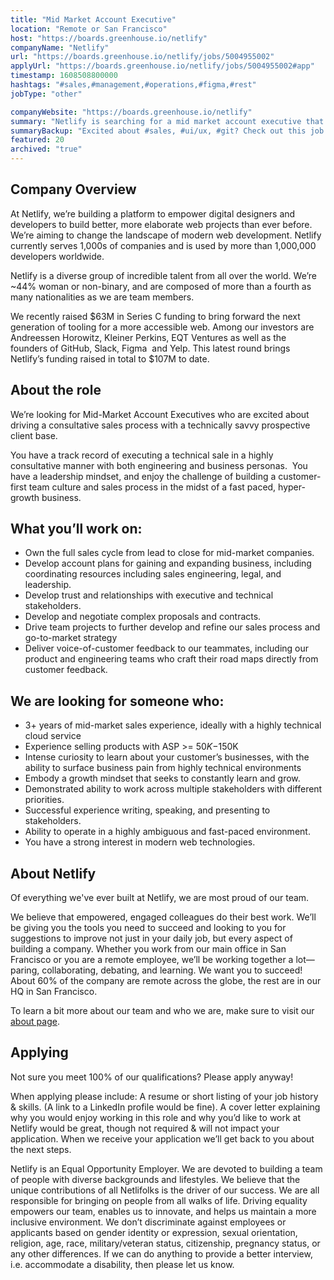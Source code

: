 ```yaml
---
title: "Mid Market Account Executive"
location: "Remote or San Francisco"
host: "https://boards.greenhouse.io/netlify"
companyName: "Netlify"
url: "https://boards.greenhouse.io/netlify/jobs/5004955002"
applyUrl: "https://boards.greenhouse.io/netlify/jobs/5004955002#app"
timestamp: 1608508800000
hashtags: "#sales,#management,#operations,#figma,#rest"
jobType: "other"

companyWebsite: "https://boards.greenhouse.io/netlify"
summary: "Netlify is searching for a mid market account executive that has 3+ years of mid-market sales experience, ideally with a highly technical cloud service."
summaryBackup: "Excited about #sales, #ui/ux, #git? Check out this job post!"
featured: 20
archived: "true"
---
```


## Company Overview

At Netlify, we’re building a platform to empower digital designers and developers to build better, more elaborate web projects than ever before. We’re aiming to change the landscape of modern web development. Netlify currently serves 1,000s of companies and is used by more than 1,000,000 developers worldwide.

Netlify is a diverse group of incredible talent from all over the world. We’re ~44% woman or non-binary, and are composed of more than a fourth as many nationalities as we are team members.

We recently raised $63M in Series C funding to bring forward the next generation of tooling for a more accessible web. Among our investors are Andreessen Horowitz, Kleiner Perkins, EQT Ventures as well as the founders of GitHub, Slack, Figma  and Yelp. This latest round brings Netlify’s funding raised in total to $107M to date.

## About the role

We’re looking for Mid-Market Account Executives who are excited about driving a consultative sales process with a technically savvy prospective client base.

You have a track record of executing a technical sale in a highly consultative manner with both engineering and business personas.  You have a leadership mindset, and enjoy the challenge of building a customer-first team culture and sales process in the midst of a fast paced, hyper-growth business. 

## What you’ll work on:

*   Own the full sales cycle from lead to close for mid-market companies.
*   Develop account plans for gaining and expanding business, including coordinating resources including sales engineering, legal, and leadership.
*   Develop trust and relationships with executive and technical stakeholders.
*   Develop and negotiate complex proposals and contracts.
*   Drive team projects to further develop and refine our sales process and go-to-market strategy
*   Deliver voice-of-customer feedback to our teammates, including our product and engineering teams who craft their road maps directly from customer feedback. 

## We are looking for someone who:

*   3+ years of mid-market sales experience, ideally with a highly technical cloud service
*   Experience selling products with ASP >= $50K-$150K
*   Intense curiosity to learn about your customer’s businesses, with the ability to surface business pain from highly technical environments
*   Embody a growth mindset that seeks to constantly learn and grow. 
*   Demonstrated ability to work across multiple stakeholders with different priorities.
*   Successful experience writing, speaking, and presenting to stakeholders.
*   Ability to operate in a highly ambiguous and fast-paced environment.
*   You have a strong interest in modern web technologies.

## About Netlify

Of everything we've ever built at Netlify, we are most proud of our team.

We believe that empowered, engaged colleagues do their best work. We’ll be giving you the tools you need to succeed and looking to you for suggestions to improve not just in your daily job, but every aspect of building a company. Whether you work from our main office in San Francisco or you are a remote employee, we’ll be working together a lot—paring, collaborating, debating, and learning. We want you to succeed! About 60% of the company are remote across the globe, the rest are in our HQ in San Francisco.

To learn a bit more about our team and who we are, make sure to visit our [about page](http://netlify.com/about).

## Applying

Not sure you meet 100% of our qualifications? Please apply anyway!

When applying please include: A resume or short listing of your job history & skills. (A link to a LinkedIn profile would be fine). A cover letter explaining why you would enjoy working in this role and why you’d like to work at Netlify would be great, though not required & will not impact your application. When we receive your application we’ll get back to you about the next steps.

Netlify is an Equal Opportunity Employer. We are devoted to building a team of people with diverse backgrounds and lifestyles. We believe that the unique contributions of all Netlifolks is the driver of our success. We are all responsible for bringing on people from all walks of life. Driving equality empowers our team, enables us to innovate, and helps us maintain a more inclusive environment. We don’t discriminate against employees or applicants based on gender identity or expression, sexual orientation, religion, age, race, military/veteran status, citizenship, pregnancy status, or any other differences. If we can do anything to provide a better interview, i.e. accommodate a disability, then please let us know.

